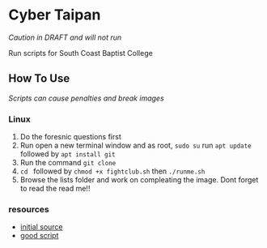# Cyber Taipan
_Caution in DRAFT and will not run_

Run scripts for South Coast Baptist College 

## How To Use
*Scripts can cause penalties and break images*

### Linux 
1. Do the foresnic questions first
1. Run open a new terminal window and as root, `sudo su` run `apt update` followed by `apt install git`
1. Run the command `git clone`
1. `cd ` followed by `chmod +x fightclub.sh` then `./runme.sh`
1. Browse the lists folder and work on compleating the image. Dont forget to read the read me!!

### resources
* [initial source](https://github.com/MarKyehus/CyPatriot/blob/master/README.md)
* [good script](https://github.com/BiermanM/CyberPatriot-Scripts/blob/master/UbuntuScript.sh)

